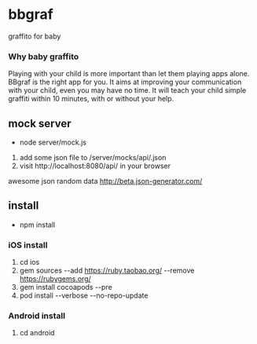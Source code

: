 # bbgraf
graffito for baby

### Why baby graffito
Playing with your child is more important than let them playing apps alone. BBgraf is the right app for you. It aims at improving your communication with your child, even you may have no time. It will teach your child simple graffiti within 10 minutes, with or without your help.

## mock server
* node server/mock.js
1. add some json file to /server/mocks/api/<name>.json
2. visit http://localhost:8080/api/<name> in your browser

awesome json random data http://beta.json-generator.com/

## install
* npm install

### iOS install
1. cd ios
2. gem sources --add https://ruby.taobao.org/ --remove https://rubygems.org/
3. gem install cocoapods --pre
4. pod install --verbose --no-repo-update


### Android install
1. cd android
